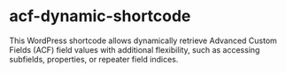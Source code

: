 # acf-dynamic-shortcode
This WordPress shortcode allows dynamically retrieve Advanced Custom Fields (ACF) field values with additional flexibility, such as accessing subfields, properties, or repeater field indices.
